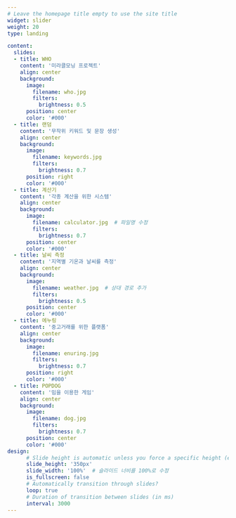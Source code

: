 ```yaml
---
# Leave the homepage title empty to use the site title
widget: slider
weight: 20
type: landing

content:
  slides:
  - title: WHO
    content: '미라클모닝 프로젝트'
    align: center
    background:
      image:
        filename: who.jpg
        filters:
          brightness: 0.5
      position: center
      color: '#000'
  - title: 랜덤
    content: '무작위 키워드 및 문장 생성'
    align: center
    background:
      image:
        filename: keywords.jpg
        filters:
          brightness: 0.7
      position: right
      color: '#000'
  - title: 계산기
    content: '각종 계산을 위한 시스템'
    align: center
    background:
      image:
        filename: calculator.jpg  # 파일명 수정
        filters:
          brightness: 0.7
      position: center
      color: '#000'
  - title: 날씨 측정
    content: '지역별 기온과 날씨를 측정'
    align: center
    background:
      image:
        filename: weather.jpg  # 상대 경로 추가
        filters:
          brightness: 0.5
      position: center
      color: '#000'
  - title: 에누링
    content: '중고거래를 위한 플랫폼'
    align: center
    background:
      image:
        filename: enuring.jpg
        filters:
          brightness: 0.7
      position: right
      color: '#000'
  - title: POPDOG
    content: '밈을 이용한 게임'
    align: center
    background:
      image:
        filename: dog.jpg
        filters:
          brightness: 0.7
      position: center
      color: '#000'
design:
      # Slide height is automatic unless you force a specific height (e.g. '400px')
      slide_height: '350px'
      slide_width: '100%'  # 슬라이드 너비를 100%로 수정
      is_fullscreen: false
      # Automatically transition through slides?
      loop: true
      # Duration of transition between slides (in ms)
      interval: 3000
---
```

